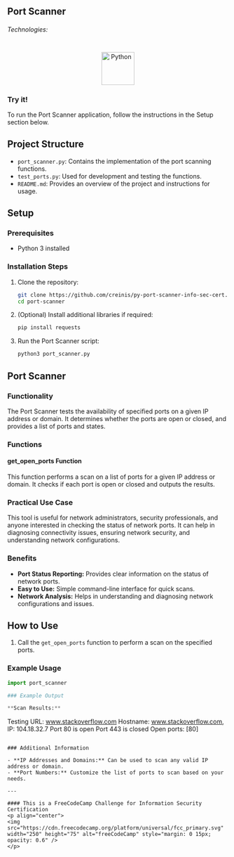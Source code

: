 ## Port Scanner

###### Technologies:
<p align="center">
<img src="https://img.icons8.com/color/75/000000/python.png" width="75" height="75" alt="Python" style="margin: 10px 15px 0 15px;" />
</p>

### Try it!

To run the Port Scanner application, follow the instructions in the Setup section below.

## Project Structure

- `port_scanner.py`: Contains the implementation of the port scanning functions.
- `test_ports.py`: Used for development and testing the functions.
- `README.md`: Provides an overview of the project and instructions for usage.

## Setup

### Prerequisites

- Python 3 installed

### Installation Steps

1. Clone the repository:
   ```bash
   git clone https://github.com/creinis/py-port-scanner-info-sec-cert.git
   cd port-scanner
   ```

2. (Optional) Install additional libraries if required:
   ```bash
   pip install requests
   ```

3. Run the Port Scanner script:
   ```bash
   python3 port_scanner.py
   ```

## Port Scanner

### Functionality

The Port Scanner tests the availability of specified ports on a given IP address or domain. It determines whether the ports are open or closed, and provides a list of ports and states.

### Functions

#### get_open_ports Function

This function performs a scan on a list of ports for a given IP address or domain. It checks if each port is open or closed and outputs the results.

### Practical Use Case

This tool is useful for network administrators, security professionals, and anyone interested in checking the status of network ports. It can help in diagnosing connectivity issues, ensuring network security, and understanding network configurations.

### Benefits

- **Port Status Reporting:** Provides clear information on the status of network ports.
- **Easy to Use:** Simple command-line interface for quick scans.
- **Network Analysis:** Helps in understanding and diagnosing network configurations and issues.

## How to Use

1. Call the `get_open_ports` function to perform a scan on the specified ports.

### Example Usage

```python
import port_scanner

### Example Output

**Scan Results:**

```
Testing URL: www.stackoverflow.com
Hostname: www.stackoverflow.com, IP: 104.18.32.7
Port 80 is open
Port 443 is closed
Open ports: [80]
```

### Additional Information

- **IP Addresses and Domains:** Can be used to scan any valid IP address or domain.
- **Port Numbers:** Customize the list of ports to scan based on your needs.

---

#### This is a FreeCodeCamp Challenge for Information Security Certification
<p align="center">
<img src="https://cdn.freecodecamp.org/platform/universal/fcc_primary.svg" width="250" height="75" alt="freeCodeCamp" style="margin: 0 15px; opacity: 0.6" />
</p>
